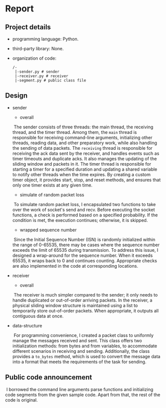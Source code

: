 # Report
## Project details

- programming language: Python.

- third-party library: None.

- organization of code:

  ```
  /-
   |-sender.py # sender
   |-receiver.py # receiver
   |-segment.py # public class file
  ```

## Design

- sender

  - overall

  ​	The sender consists of three threads: the main thread, the receiving thread, and the timer thread. Among them, the `main` thread is responsible for receiving command-line arguments, initializing other threads, reading data, and other preparatory work, while also handling the sending of data packets. The `receiving` thread is responsible for receiving the ack data sent by the receiver, and handles events such as timer timeouts and duplicate acks. It also manages the updating of the sliding window and packets in it. The timer thread is responsible for starting a timer for a specified duration and updating a shared variable to notify other threads when the time expires. By creating a custom timer object, it provides start, stop, and reset methods, and ensures that only one timer exists at any given time.

  - simulate of random packet loss

  ​	To simulate random packet loss, I encapsulated two functions to take over the work of socket's send and recv. Before executing the socket functions, a check is performed based on a specified probability. If the condition is met, the execution continues; otherwise, it is skipped.

  - wrapped sequence number

  ​	Since the Initial Sequence Number (ISN) is randomly initialized within the range of 0-65535, there may be cases where the sequence number exceeds the limit of 65535 during transmission. To address this issue, I designed a wrap-around for the sequence number. When it exceeds 65535, it wraps back to 0 and continues counting. Appropriate checks are also implemented in the code at corresponding locations.

- receiver

  - overall

  ​	The receiver is much simpler compared to the sender; it only needs to handle duplicated or out-of-order arriving packets. In the receiver, a physical sliding window structure is maintained using a list to temporarily store out-of-order packets. When appropriate, it outputs all contiguous data at once.

- data-structure

  ​	For programming convenience, I created a packet class to uniformly manage the messages received and sent. This class offers two initialization methods: from bytes and from variables, to accommodate different scenarios in receiving and sending. Additionally, the class provides a `to_bytes` method, which is used to convert the message data into a format that meets the requirements of the task for sending.

## Public code announcement

​	I borrowed the command line arguments parse functions and initializing code segments from the given sample code. Apart from that, the rest of the code is original.
